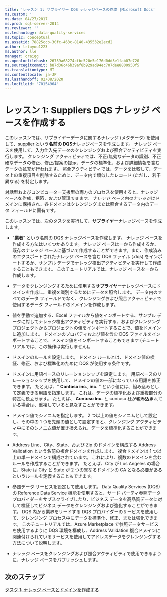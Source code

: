 ```yaml
---
title: 'レッスン 1: サプライヤー DQS ナレッジベースの作成 |Microsoft Docs'
ms.custom: ''
ms.date: 04/27/2017
ms.prod: sql-server-2014
ms.reviewer: ''
ms.technology: data-quality-services
ms.topic: conceptual
ms.assetid: 78825ccb-30fc-463c-8140-435532e2ecd2
author: lrtoyou1223
ms.author: lle
manager: craigg
ms.openlocfilehash: 26759a68274cfbc520e5e176d0dd3e1fab07e720
ms.sourcegitcommit: b87d36c46b39af8b929ad94ec707dee8800950f5
ms.translationtype: MT
ms.contentlocale: ja-JP
ms.lasthandoff: 02/08/2020
ms.locfileid: "70154964"
---
```

# <a name="lesson-1-creating-the-suppliers-dqs-knowledge-base"></a>レッスン 1: Suppliers DQS ナレッジ ベースを作成する
  このレッスンでは、サプライヤーデータに関するナレッジ (メタデータ) を使用して、supplier という**名前の DQS**ナレッジベースを作成します。 ナレッジ ベースを使用して、入力仕入先データのクレンジングおよび照合アクティビティを実行します。 クレンジング アクティビティでは、不正/無効なデータの識別、不正確なデータの修正、修正/提案の提示、データの標準化、および詳細情報を含むデータの拡充が行われます。 照合アクティビティでは、データを比較して、データ上の重複項目を削除するために、データ内で類似したレコード (ただし、若干異なる) を特定します。  
  
 対話型およびコンピューター支援型の両方のプロセスを使用すると、ナレッジ ベースを作成、構築、および管理できます。 ナレッジ ベース内のナレッジはドメインに保持され、各ドメインはクレンジングまたは照合するデータ内のデータ フィールドに固有です。  
  
 このレッスンでは、次のタスクを実行して、**サプライヤー**ナレッジベースを作成します。  
  
-   "**業者**" という名前の DQS ナレッジベースを作成します。 ナレッジ ベースを作成する方法はいくつかあります。 ナレッジ ベースは一から作成するか、既存のナレッジ ベースに基づいて作成することができます。また、作成済みのエクスポートされたナレッジ ベースを含む DQS ファイル (.dqs) をインポートするか、サンプル データでナレッジ検出アクティビティを実行して作成することもできます。 このチュートリアルでは、ナレッジ ベースを一から作成します。  
  
-   データをクレンジングするために使用する**サプライヤー**ナレッジベースにドメインを作成し、重複を識別するためにデータを照合します。 データ内のすべてのデータ フィールドでなく、クレンジングおよび照合アクティビティで使用するデータ フィールドのドメインを作成します。  
  
-   値を手動で追加する、Excel ファイルから値をインポートする、サンプル データに対してナレッジ検出アクティビティを実行する、およびクレンジング プロジェクトからプロジェクトの値をインポートすることで、値をドメインに追加します。 ドメインのプロパティおよび値を含む DQS ファイルをインポートすることで、ドメイン値をインポートすることもできます (チュートリアルでは、この操作は実行しません)。  
  
-   ドメインのルールを設定します。 ドメイン ルールとは、ドメイン値の検証、修正、および標準化のために DQS が使用する条件です。  
  
-   ドメインに用語ベースのリレーションシップを設定します。 用語ベースのリレーションシップを使用して、ドメインの値の一部になっている用語を修正できます。 たとえば、" **Contoso inc., inc.** " という値には、組み込みとして定義できる用語を指定します。 これは、データの標準化および重複部分の特定に役立ちます。 たとえば、 **Contoso inc.** と contoso 社が**組み込ま**れている場合は、重複していると見なすことができます。  
  
-   ドメイン値でシノニムを指定します。 2 つ以上の値をシノニムとして設定し、その中の 1 つを先頭の値として設定すると、クレンジング アクティビティ中にそのシノニム値が置き換えられ、データを標準化することができます。  
  
-   Address Line、City、State、および Zip のドメインを構成する Address Validation という名前の複合ドメインを作成します。 複合ドメインは 1 つ以上の単一ドメインで構成されています。 これにより、複数のドメインを含むルールを作成することができます。 たとえば、City が Los Angeles の場合に、State は City と State が 2 つの異なるドメインの CA となる必要があるというルールを定義することもできます。  
  
-   参照データ サービスを設定して使用します。 Data Quality Services (DQS) の Reference Data Service 機能を使用すると、サード パーティ参照データ プロバイダーをサブスクライブしたり、ビジネス データを高品質データに対して検証してビジネス データをクレンジングおよび強化することができます。 DQS 内から業界をリードする DQS プロバイダーのサービスを使用して、クレンジング プロセス中にデータを標準化、修正、または強化できます。 このチュートリアルでは、Azure Marketplace で参照データサービスを使用するように DQS 環境を構成し、Address Validation 複合ドメインに関連付けられているサービスを使用してアドレスデータをクレンジングする方法について説明します。  
  
-   ナレッジ ベースをクレンジングおよび照合アクティビティで使用できるように、ナレッジ ベースをパブリッシュします。  
  
## <a name="next-step"></a>次のステップ  
 [タスク 1: ナレッジ ベースとドメインを作成する](../../2014/tutorials/task-1-creating-a-knowledge-base-and-domains.md)  
  
  
